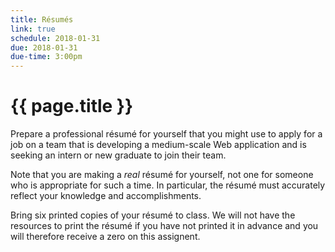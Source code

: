 ```yaml
---
title: Résumés
link: true
schedule: 2018-01-31
due: 2018-01-31
due-time: 3:00pm
---
```

# {{ page.title }}

Prepare a professional résumé for yourself that you might use to apply
for a job on a team that is developing a medium-scale Web application and
is seeking an intern or new graduate to join their team.  

Note that you are making a *real* résumé for yourself, not one for
someone who is appropriate for such a time.  In particular, the résumé
must accurately reflect your knowledge and accomplishments.

Bring six printed copies of your résumé to class.  We will not have the
resources to print the résumé if you have not printed it in advance and
you will therefore receive a zero on this assignent.
